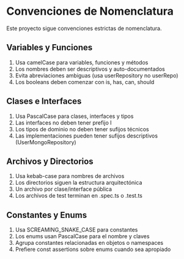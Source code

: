 # Convenciones de Nomenclatura

Este proyecto sigue convenciones estrictas de nomenclatura.

## Variables y Funciones
1. Usa camelCase para variables, funciones y métodos
2. Los nombres deben ser descriptivos y auto-documentados
3. Evita abreviaciones ambiguas (usa userRepository no userRepo)
4. Los booleans deben comenzar con is, has, can, should

## Clases e Interfaces
1. Usa PascalCase para clases, interfaces y tipos
2. Las interfaces no deben tener prefijo I
3. Los tipos de dominio no deben tener sufijos técnicos
4. Las implementaciones pueden tener sufijos descriptivos (UserMongoRepository)

## Archivos y Directorios
1. Usa kebab-case para nombres de archivos
2. Los directorios siguen la estructura arquitectónica
3. Un archivo por clase/interface pública
4. Los archivos de test terminan en .spec.ts o .test.ts

## Constantes y Enums
1. Usa SCREAMING_SNAKE_CASE para constantes
2. Los enums usan PascalCase para el nombre y claves
3. Agrupa constantes relacionadas en objetos o namespaces
4. Prefiere const assertions sobre enums cuando sea apropiado
